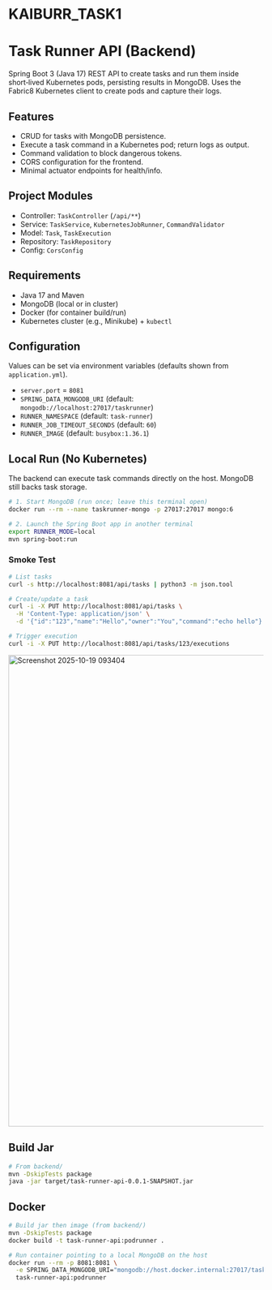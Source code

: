 # KAIBURR_TASK1
# Task Runner API (Backend)

Spring Boot 3 (Java 17) REST API to create tasks and run them inside short‑lived Kubernetes pods, persisting results in MongoDB. Uses the Fabric8 Kubernetes client to create pods and capture their logs.

## Features
- CRUD for tasks with MongoDB persistence.
- Execute a task command in a Kubernetes pod; return logs as output.
- Command validation to block dangerous tokens.
- CORS configuration for the frontend.
- Minimal actuator endpoints for health/info.

## Project Modules
- Controller: `TaskController` (`/api/**`)
- Service: `TaskService`, `KubernetesJobRunner`, `CommandValidator`
- Model: `Task`, `TaskExecution`
- Repository: `TaskRepository`
- Config: `CorsConfig`

## Requirements
- Java 17 and Maven
- MongoDB (local or in cluster)
- Docker (for container build/run)
- Kubernetes cluster (e.g., Minikube) + `kubectl`

## Configuration
Values can be set via environment variables (defaults shown from `application.yml`).
- `server.port` = `8081`
- `SPRING_DATA_MONGODB_URI` (default: `mongodb://localhost:27017/taskrunner`)
- `RUNNER_NAMESPACE` (default: `task-runner`)
- `RUNNER_JOB_TIMEOUT_SECONDS` (default: `60`)
- `RUNNER_IMAGE` (default: `busybox:1.36.1`)

## Local Run (No Kubernetes)
The backend can execute task commands directly on the host. MongoDB still backs task storage.

```bash
# 1. Start MongoDB (run once; leave this terminal open)
docker run --rm --name taskrunner-mongo -p 27017:27017 mongo:6

# 2. Launch the Spring Boot app in another terminal
export RUNNER_MODE=local
mvn spring-boot:run
```

### Smoke Test
```bash
# List tasks
curl -s http://localhost:8081/api/tasks | python3 -m json.tool

# Create/update a task
curl -i -X PUT http://localhost:8081/api/tasks \
  -H 'Content-Type: application/json' \
  -d '{"id":"123","name":"Hello","owner":"You","command":"echo hello"}'

# Trigger execution
curl -i -X PUT http://localhost:8081/api/tasks/123/executions
```

<img width="1204" height="930" alt="Screenshot 2025-10-19 093404" src="https://github.com/user-attachments/assets/fef6cdb1-931f-4c47-b4ae-047608361515" />

## Build Jar
```bash
# From backend/
mvn -DskipTests package
java -jar target/task-runner-api-0.0.1-SNAPSHOT.jar
```

## Docker
```bash
# Build jar then image (from backend/)
mvn -DskipTests package
docker build -t task-runner-api:podrunner .

# Run container pointing to a local MongoDB on the host
docker run --rm -p 8081:8081 \
  -e SPRING_DATA_MONGODB_URI="mongodb://host.docker.internal:27017/taskrunner" \
  task-runner-api:podrunner
```


